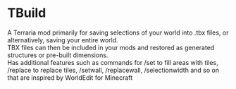 # TBuild
A Terraria mod primarily for saving selections of your world into .tbx files, or alternatively, saving your entire world.</br>
TBX files can then be included in your mods and restored as generated structures or pre-built dimensions.</br>
Has additional features such as commands for /set to fill areas with tiles, /replace to replace tiles, /setwall, /replacewall, /selectionwidth and so on that are inspired by WorldEdit for Minecraft
